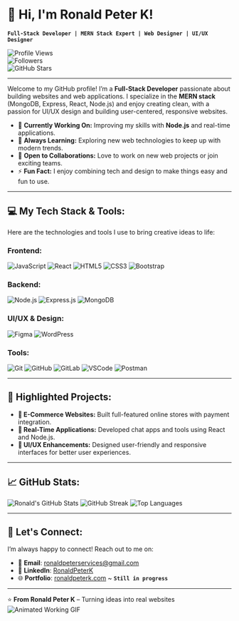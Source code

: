 # 👋 Hi, I'm Ronald Peter K!

**`Full-Stack Developer | MERN Stack Expert | Web Designer | UI/UX Designer`**  

![Profile Views](https://komarev.com/ghpvc/?username=RonaldPeterK&label=Profile%20views&color=0e75b6&style=flat)  
![Followers](https://img.shields.io/github/followers/RonaldPeterK?label=Followers&style=social)  
![GitHub Stars](https://img.shields.io/github/stars/RonaldPeterK?affiliations=OWNER%2CCOLLABORATOR&style=social)

---

Welcome to my GitHub profile! I’m a **Full-Stack Developer** passionate about building websites and web applications. I specialize in the **MERN stack** (MongoDB, Express, React, Node.js) and enjoy creating clean, with a passion for UI/UX design and building user-centered, responsive websites.

- 🔭 **Currently Working On:** Improving my skills with **Node.js** and real-time applications.
- 🌱 **Always Learning:** Exploring new web technologies to keep up with modern trends.
- 🌟 **Open to Collaborations:** Love to work on new web projects or join exciting teams.
- ⚡ **Fun Fact:** I enjoy combining tech and design to make things easy and fun to use.

---

## 💻 My Tech Stack & Tools:
Here are the technologies and tools I use to bring creative ideas to life:

### Frontend:
![JavaScript](https://img.shields.io/badge/JavaScript-F7DF1E?style=for-the-badge&logo=javascript&logoColor=black)
![React](https://img.shields.io/badge/React-61DAFB?style=for-the-badge&logo=react&logoColor=black)
![HTML5](https://img.shields.io/badge/HTML5-E34F26?style=for-the-badge&logo=html5&logoColor=white)
![CSS3](https://img.shields.io/badge/CSS3-1572B6?style=for-the-badge&logo=css3&logoColor=white)
![Bootstrap](https://img.shields.io/badge/Bootstrap-7952B3?style=for-the-badge&logo=bootstrap&logoColor=white)

### Backend:
![Node.js](https://img.shields.io/badge/Node.js-339933?style=for-the-badge&logo=node.js&logoColor=white)
![Express.js](https://img.shields.io/badge/Express.js-000000?style=for-the-badge&logo=express&logoColor=white)
![MongoDB](https://img.shields.io/badge/MongoDB-47A248?style=for-the-badge&logo=mongodb&logoColor=white)

### UI/UX & Design:
![Figma](https://img.shields.io/badge/Figma-F24E1E?style=for-the-badge&logo=figma&logoColor=white)
![WordPress](https://img.shields.io/badge/WordPress-21759B?style=for-the-badge&logo=wordpress&logoColor=white)

### Tools:
![Git](https://img.shields.io/badge/Git-F05032?style=for-the-badge&logo=git&logoColor=white)
![GitHub](https://img.shields.io/badge/GitHub-181717?style=for-the-badge&logo=github&logoColor=white)
![GitLab](https://img.shields.io/badge/GitLab-FC6D26?style=for-the-badge&logo=gitlab&logoColor=white)
![VSCode](https://img.shields.io/badge/VSCode-007ACC?style=for-the-badge&logo=visual-studio-code&logoColor=white)
![Postman](https://img.shields.io/badge/Postman-FF6C37?style=for-the-badge&logo=postman&logoColor=white)

---

## 🌟 Highlighted Projects:
- **🛒 E-Commerce Websites:** Built full-featured online stores with payment integration.
- **💬 Real-Time Applications:** Developed chat apps and tools using React and Node.js.
- **🎨 UI/UX Enhancements:** Designed user-friendly and responsive interfaces for better user experiences.

---

## 📈 GitHub Stats:
![Ronald's GitHub Stats](https://github-readme-stats.vercel.app/api?username=RonaldPeterK&show_icons=true&theme=radical) ![GitHub Streak](https://github-readme-streak-stats.herokuapp.com?user=RonaldPeterK&theme=radical&date_format=j%20M%5B%20Y%5D)
![Top Languages](https://github-readme-stats.vercel.app/api/top-langs/?username=RonaldPeterK&layout=compact&theme=radical)

---

## 🔗 Let's Connect:
I’m always happy to connect! Reach out to me on:

- 📧 **Email**: [ronaldpeterservices@gmail.com](mailto:ronaldpeterservices@gmail.com)
- 👔 **LinkedIn**: [RonaldPeterK](https://www.linkedin.com/in/ronald-peter-k)
- 🌐 **Portfolio**: [ronaldpeterk.com](https://ronaldpeterk.com)  ~ **`Still in progress`**
  
---

⭐️ **From Ronald Peter K** – Turning ideas into real websites  
![Animated Working GIF](https://user-images.githubusercontent.com/64508435/169482146-48a43b6c-c2b4-46aa-bf5f-b8c2909bcdd4.gif)
